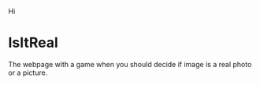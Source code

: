 Hi
# IsItReal
The webpage with a game when you should decide if image is a real photo or a picture.
